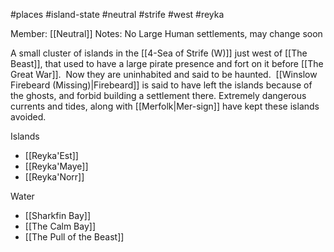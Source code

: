 #places #island-state  #neutral #strife #west #reyka 

Member: [[Neutral]]
Notes:  No Large Human settlements, may change soon

A small cluster of islands in the [[4-Sea of Strife (W)]] just west of [[The Beast]], that used to have a large pirate presence and fort on it before [[The Great War]].  Now they are uninhabited and said to be haunted.  [[Winslow Firebeard (Missing)|Firebeard]] is said to have left the islands because of the ghosts, and forbid building a settlement there.  Extremely dangerous currents and tides, along with [[Merfolk|Mer-sign]] have kept these islands avoided.

Islands
- [[Reyka'Est]]
- [[Reyka'Maye]]
- [[Reyka'Norr]]

Water
- [[Sharkfin Bay]]
- [[The Calm Bay]]
- [[The Pull of the Beast]]